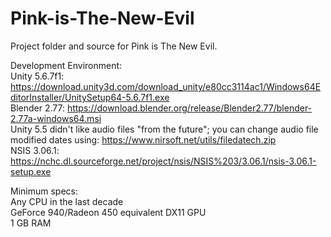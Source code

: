 # Pink-is-The-New-Evil
Project folder and source for Pink is The New Evil.  
  
Development Environment:  
Unity 5.6.7f1: https://download.unity3d.com/download_unity/e80cc3114ac1/Windows64EditorInstaller/UnitySetup64-5.6.7f1.exe  
Blender 2.77: https://download.blender.org/release/Blender2.77/blender-2.77a-windows64.msi  
Unity 5.5 didn't like audio files "from the future"; you can change audio file modified dates using: https://www.nirsoft.net/utils/filedatech.zip  
NSIS 3.06.1: https://nchc.dl.sourceforge.net/project/nsis/NSIS%203/3.06.1/nsis-3.06.1-setup.exe
  
Minimum specs:  
Any CPU in the last decade  
GeForce 940/Radeon 450 equivalent DX11 GPU  
1 GB RAM  
